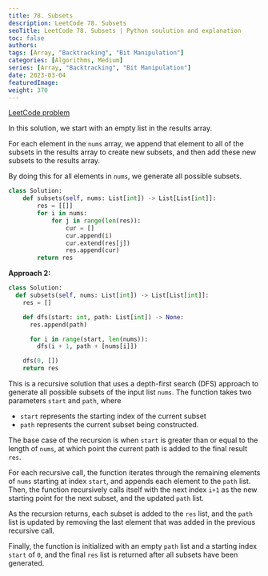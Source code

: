 ```yaml
---
title: 78. Subsets
description: LeetCode 78. Subsets
seoTitle: LeetCode 78. Subsets | Python soulution and explanation
toc: false
authors:
tags: [Array, "Backtracking", "Bit Manipulation"]
categories: [Algorithms, Medium]
series: [Array, "Backtracking", "Bit Manipulation"]
date: 2023-03-04
featuredImage:
weight: 370
---
```


[LeetCode problem](https://leetcode.com/problems/subsets/)

In this solution, we start with an empty list in the results array. 

For each element in the `nums` array, we append that element to all of the subsets in the results array to create new subsets, and then add these new subsets to the results array. 

By doing this for all elements in `nums`, we generate all possible subsets.


```python
class Solution:
    def subsets(self, nums: List[int]) -> List[List[int]]:
        res = [[]]
        for i in nums:
            for j in range(len(res)):
                cur = []
                cur.append(i)
                cur.extend(res[j])
                res.append(cur)
        return res
```

**Approach 2:**

```python
class Solution:
  def subsets(self, nums: List[int]) -> List[List[int]]:
    res = []

    def dfs(start: int, path: List[int]) -> None:
      res.append(path)

      for i in range(start, len(nums)):
        dfs(i + 1, path + [nums[i]])

    dfs(0, [])
    return res
```

This is a recursive solution that uses a depth-first search (DFS) approach to generate all possible subsets of the input list `nums`. The function takes two parameters `start` and `path`, where 
- `start` represents the starting index of the current subset
- `path` represents the current subset being constructed.

The base case of the recursion is when `start` is greater than or equal to the length of `nums`, at which point the current path is added to the final result `res`.

For each recursive call, the function iterates through the remaining elements of `nums` starting at index `start`, and appends each element to the `path` list. Then, the function recursively calls itself with the next index `i+1` as the new starting point for the next subset, and the updated `path` list.

As the recursion returns, each subset is added to the `res` list, and the `path` list is updated by removing the last element that was added in the previous recursive call.

Finally, the function is initialized with an empty `path` list and a starting index `start` of `0`, and the final `res` list is returned after all subsets have been generated.

